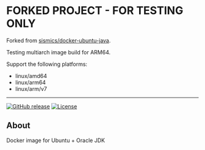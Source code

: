 # FORKED PROJECT - FOR TESTING ONLY
Forked from [sismics/docker-ubuntu-java](https://github.com/sismics/docker-ubuntu-java).

Testing multiarch image build for ARM64.

Support the following platforms:
- linux/amd64
- linux/arm64
- linux/arm/v7

---

[![GitHub release](https://img.shields.io/github/release/sismics/docker-ubuntu-java.svg?style=flat-square)](https://github.com/sismics/docker-backupninja/releases/latest)
[![License](https://img.shields.io/badge/License-Apache%202.0-blue.svg)](https://opensource.org/licenses/Apache-2.0)

## About
Docker image for Ubuntu + Oracle JDK
